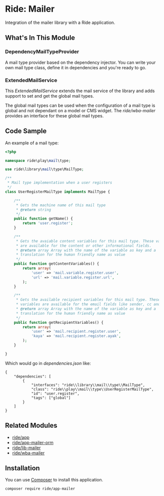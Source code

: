 # Ride: Mailer

Integration of the mailer library with a Ride application.

## What's In This Module

### DependencyMailTypeProvider

A mail type provider based on the dependency injector.
You can write your own mail type class, define it in dependencies and you're ready to go.

### ExtendedMailService

This _ExtendedMailService_ extends the mail service of the library and adds support to set and get the global mail types.

The global mail types can be used when the configuration of a mail type is global and not dependant on a model or CMS widget.
The _ride/wba-mailer_ provides an interface for these global mail types.

## Code Sample

An example of a mail type:

```php
<?php

namespace ride\play\mail\type;

use ride\library\mail\type\MailType;

/**
 * Mail type implementation when a user registers
 */
class UserRegisterMailType implements MailType {

    /**
     * Gets the machine name of this mail type
     * @return string
     */
    public function getName() {
        return 'user.register';
    }

    /**
     * Gets the avaiable content variables for this mail type. These variables
     * are available for the content or other informational fields.
     * @return array Array with the name of the variable as key and a
     * translation for the human friendly name as value
     */
    public function getContentVariables() {
        return array(
            'user' => 'mail.variable.register.user',
            'url' => 'mail.variable.register.url',
        );
    }

    /**
     * Gets the available recipient variables for this mail type. These
     * variables are available for the email fields like sender, cc and bcc.
     * @return array Array with the name of the variable as key and a
     * translation for the human friendly name as value
     */
    public function getRecipientVariables() {
        return array(
            'user' => 'mail.recipient.register.user',
            'kaya' => 'mail.recipient.register.ayak',
        );
    }

}
```

Which would go in _dependencies.json_ like:

```
{
    "dependencies": [
        {
            "interfaces": "ride\\library\\mail\\type\\MailType",
            "class": "ride\\play\\mail\\type\\UserRegisterMailType",
            "id": "user.register",
            "tags": ["global"]
        }
    ]
}
```

## Related Modules 

- [ride/app](https://github.com/all-ride/ride-app)
- [ride/app-mailer-orm](https://github.com/all-ride/ride-app-mailer-orm)
- [ride/lib-mailer](https://github.com/all-ride/ride-lib-mail)
- [ride/wba-mailer](https://github.com/all-ride/ride-wba-mailer)

## Installation

You can use [Composer](http://getcomposer.org) to install this application.

```
composer require ride/app-mailer
```
